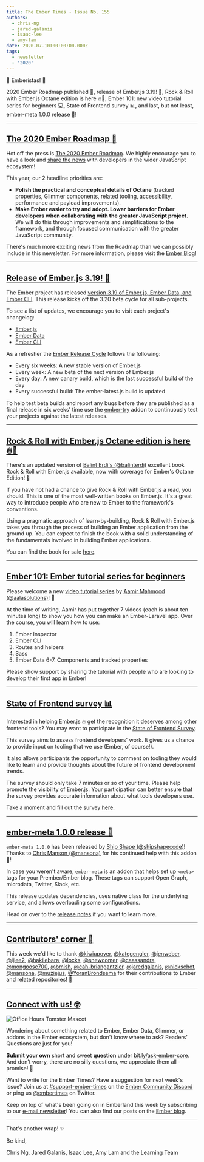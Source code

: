 ```yaml
---
title: The Ember Times - Issue No. 155
authors:
  - chris-ng
  - jared-galanis
  - isaac-lee
  - amy-lam
date: 2020-07-10T00:00:00.000Z
tags:
  - newsletter
  - '2020'
---
```



👋 Emberistas! 🐹

2020 Ember Roadmap published 🧭,
release of Ember.js 3.19! 🎉,
Rock & Roll with Ember.js Octane edition is here 🔥🐹,
Ember 101: new video tutorial series for beginners 💻,
State of Frontend survey 📊,
and last, but not least, ember-meta 1.0.0 release 🚢!

<!-- READMORE -->

---

## [The 2020 Ember Roadmap 🧭](https://blog.emberjs.com/2020/07/10/2020-ember-roadmap.html)

Hot off the press is [The 2020 Ember Roadmap](https://blog.emberjs.com/2020/07/10/2020-ember-roadmap.html). We highly encourage you to have a look and [share the news](https://twitter.com/emberjs/status/1281726749747949568) with developers in the wider JavaScript ecosystem!

This year, our 2 headline priorities are:

- **Polish the practical and conceptual details of Octane** (tracked properties, Glimmer components, related tooling, accessibility, performance and payload improvements).
- **Make Ember easier to try and adopt. Lower barriers for Ember developers when collaborating with the greater JavaScript project.** We will do this through improvements and simplifications to the framework, and through focused communication with the greater JavaScript community.

There's much more exciting news from the Roadmap than we can possibly include in this newsletter. For more information, please visit the [Ember Blog](https://blog.emberjs.com/2020/07/10/2020-ember-roadmap.html)!

---

## [Release of Ember.js 3.19! 🎉](https://blog.emberjs.com/2020/06/26/ember-3-19-released.html)

The Ember project has released [version 3.19 of Ember.js, Ember Data, and Ember CLI](https://blog.emberjs.com/2020/06/26/ember-3-19-released.html). This release kicks off the 3.20 beta cycle for all sub-projects.

To see a list of updates, we encourage you to visit each project's changelog:

- [Ember.js](https://github.com/emberjs/ember.js/blob/v3.19.0/CHANGELOG.md#v3190-may-26-2020)
- [Ember Data](https://github.com/emberjs/data/blob/v3.19.0/CHANGELOG.md#release-3190-june-5-2020)
- [Ember CLI](https://github.com/ember-cli/ember-cli/blob/v3.19.0/CHANGELOG.md#v3190)

As a refresher the [Ember Release Cycle](https://blog.emberjs.com/2013/09/06/new-ember-release-process.html) follows the following:

- Every six weeks: A new stable version of Ember.js
- Every week: A new beta of the next version of Ember.js
- Every day: A new canary build, which is the last successful build of the day
- Every successful build: The ember-latest.js build is updated

To help test beta builds and report any bugs before they are published as a final release in six weeks' time use the [ember-try](https://github.com/ember-cli/ember-try) addon to continuously test your projects against the latest releases.

---

## [Rock & Roll with Ember.js Octane edition is here 🔥🐹](https://twitter.com/baaz/status/1276104785079472130)

There's an updated version of [Balint Erdi's (@balinterdi)](https://github.com/balinterdi) excellent book Rock & Roll with Ember.js available, now with coverage for Ember's Octane Edition! 🎉

If you have not had a chance to give Rock & Roll with Ember.js a read, you should. This is one of the most well-written books on Ember.js. It's a great way to introduce people who are new to Ember to the framework's conventions.

Using a pragmatic approach of learn-by-building, Rock & Roll with Ember.js takes you through the process of building an Ember application from the ground up. You can expect to finish the book with a solid understanding of the fundamentals involved in building Ember applications.

You can find the book for sale [here](https://www.balinterdi.com/rock-and-roll-with-emberjs/).

---

## [Ember 101: Ember tutorial series for beginners](https://www.youtube.com/playlist?list=PLo3Uqgz3Y_QIS5cDRZdynGF3B8i1lgsOs)

Please welcome a new [video tutorial series](https://www.youtube.com/playlist?list=PLo3Uqgz3Y_QIS5cDRZdynGF3B8i1lgsOs) by [Aamir Mahmood (@aalasolutions)](https://github.com/aalasolutions)! 🎉

At the time of writing, Aamir has put together 7 videos (each is about ten minutes long) to show you how you can make an Ember-Laravel app. Over the course, you will learn how to use:

1. Ember Inspector
2. Ember CLI
3. Routes and helpers
4. Sass
5. Ember Data
6-7. Components and tracked properties

Please show support by sharing the tutorial with people who are looking to develop their first app in Ember!

---

## [State of Frontend survey 📊](https://tsh.io/state-of-frontend/)

Interested in helping Ember.js 🔥 get the recognition it deserves among other frontend tools? You may want to participate in the [State of Frontend Survey](https://tsh.io/state-of-frontend/).

<!--alex ignore easy of-course-->
This survey aims to assess frontend developers' work. It gives us a chance to provide input on tooling that we use (Ember, of course!).

It also allows participants the opportunity to comment on tooling they would like to learn and provide thoughts about the future of frontend development trends.

The survey should only take 7 minutes or so of your time. Please help promote the visibility of Ember.js. Your participation can better ensure that the survey provides accurate information about what tools developers use.

Take a moment and fill out the survey [here](https://tsh.io/state-of-frontend/).

---

## [ember-meta 1.0.0 release 🚢](https://twitter.com/shipshapecode/status/1281406393577283587)

`ember-meta 1.0.0` has been released by [Ship Shape (@shipshapecode)](https://github.com/shipshapecode)! Thanks to [Chris Manson (@mansona)](https://github.com/mansona) for his continued help with this addon 🎉!

In case you weren't aware, `ember-meta` is an addon that helps set up `<meta>` tags for your Prember/Ember blog. These tags can support Open Graph, microdata, Twitter, Slack, etc.

This release updates dependencies, uses native class for the underlying service, and allows overloading some configurations.

Head on over to the [release notes](https://github.com/shipshapecode/ember-meta/releases/tag/v1.0.0) if you want to learn more.

---

## [Contributors' corner 👏](https://guides.emberjs.com/release/contributing/repositories/)

<p>This week we'd like to thank <a href="https://github.com/kiwiupover" target="gh-user">@kiwiupover</a>, <a href="https://github.com/kategengler" target="gh-user">@kategengler</a>, <a href="https://github.com/jenweber" target="gh-user">@jenweber</a>, <a href="https://github.com/ijlee2" target="gh-user">@ijlee2</a>, <a href="https://github.com/hakilebara" target="gh-user">@hakilebara</a>, <a href="https://github.com/locks" target="gh-user">@locks</a>, <a href="https://github.com/snewcomer" target="gh-user">@snewcomer</a>, <a href="https://github.com/caassandra" target="gh-user">@caassandra</a>, <a href="https://github.com/mongoose700" target="gh-user">@mongoose700</a>, <a href="https://github.com/bmish" target="gh-user">@bmish</a>, <a href="https://github.com/cah-briangantzler" target="gh-user">@cah-briangantzler</a>, <a href="https://github.com/jaredgalanis" target="gh-user">@jaredgalanis</a>, <a href="https://github.com/nickschot" target="gh-user">@nickschot</a>, <a href="https://github.com/mansona" target="gh-user">@mansona</a>, <a href="https://github.com/muziejus" target="gh-user">@muziejus</a>, <a href="https://github.com/YoranBrondsema" target="gh-user">@YoranBrondsema</a> for their contributions to Ember and related repositories! 💖</p>

---

## [Connect with us! 🤓](https://docs.google.com/forms/d/e/1FAIpQLScqu7Lw_9cIkRtAiXKitgkAo4xX_pV1pdCfMJgIr6Py1V-9Og/viewform)

<div class="blog-row">
  <img class="float-right small transparent padded" alt="Office Hours Tomster Mascot" title="Readers' Questions" src="/images/tomsters/officehours.png" />

  <p>Wondering about something related to Ember, Ember Data, Glimmer, or addons in the Ember ecosystem, but don't know where to ask? Readers’ Questions are just for you!</p>

  <p><strong>Submit your own</strong> short and sweet <strong>question</strong> under <a href="https://bit.ly/ask-ember-core" target="rq">bit.ly/ask-ember-core</a>. And don’t worry, there are no silly questions, we appreciate them all - promise! 🤞</p>

  <p>Want to write for the Ember Times? Have a suggestion for next week's issue? Join us at <a href="https://discordapp.com/channels/480462759797063690/485450546887786506">#support-ember-times</a> on the <a href="https://discordapp.com/invite/zT3asNS">Ember Community Discord</a> or ping us <a href="https://twitter.com/embertimes">@embertimes</a> on Twitter.</p>

  <p>Keep on top of what's been going on in Emberland this week by subscribing to our <a href="https://the-emberjs-times.ongoodbits.com/">e-mail newsletter</a>! You can also find our posts on the <a href="https://emberjs.com/blog/tags/newsletter.html">Ember blog</a>.</p>
</div>

---

That's another wrap! ✨

Be kind,

Chris Ng, Jared Galanis, Isaac Lee, Amy Lam and the Learning Team
